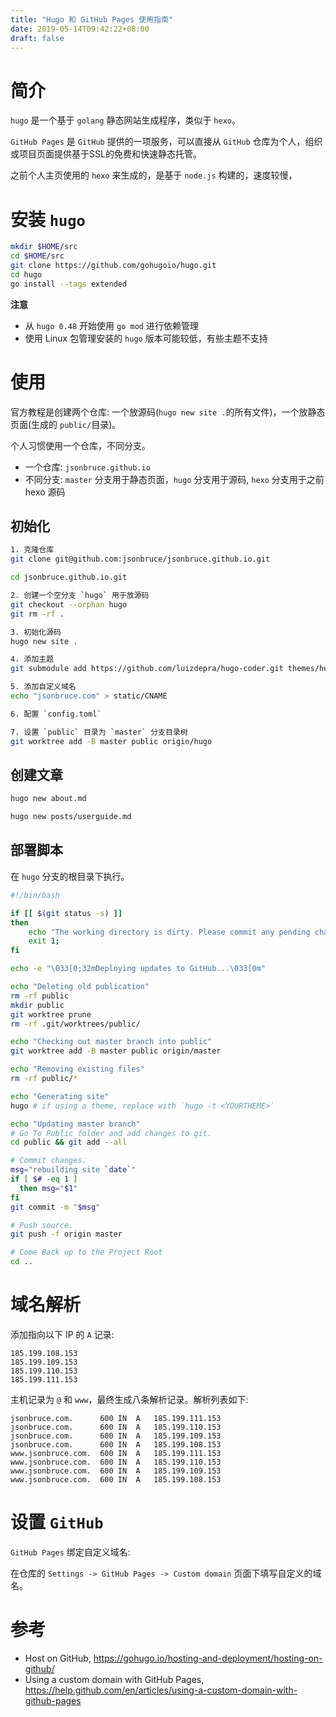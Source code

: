 ```yaml
---
title: "Hugo 和 GitHub Pages 使用指南"
date: 2019-05-14T09:42:22+08:00
draft: false
---
```


# 简介
`hugo` 是一个基于 `golang` 静态网站生成程序，类似于 `hexo`。

`GitHub Pages` 是 `GitHub` 提供的一项服务，可以直接从 `GitHub` 仓库为个人，组织或项目页面提供基于SSL的免费和快速静态托管。

之前个人主页使用的 `hexo` 来生成的，是基于 `node.js` 构建的，速度较慢，

# 安装 `hugo`
```bash
mkdir $HOME/src
cd $HOME/src
git clone https://github.com/gohugoio/hugo.git
cd hugo
go install --tags extended
```

**注意**

- 从 `hugo 0.48` 开始使用 `go mod` 进行依赖管理
- 使用 Linux 包管理安装的 `hugo` 版本可能较低，有些主题不支持


# 使用
官方教程是创建两个仓库: 一个放源码(`hugo new site .`的所有文件)，一个放静态页面(生成的 `public/`目录)。

个人习惯使用一个仓库，不同分支。

- 一个仓库: `jsonbruce.github.io`
- 不同分支: `master` 分支用于静态页面，`hugo` 分支用于源码, `hexo` 分支用于之前 hexo 源码

## 初始化
```bash
1. 克隆仓库
git clone git@github.com:jsonbruce/jsonbruce.github.io.git

cd jsonbruce.github.io.git

2. 创建一个空分支 `hugo` 用于放源码
git checkout --orphan hugo
git rm -rf .

3. 初始化源码
hugo new site .

4. 添加主题
git submodule add https://github.com/luizdepra/hugo-coder.git themes/hugo-coder

5. 添加自定义域名
echo "jsonbruce.com" > static/CNAME

6. 配置 `config.toml`

7. 设置 `public` 目录为 `master` 分支目录树
git worktree add -B master public origin/hugo
```

## 创建文章
```bash
hugo new about.md

hugo new posts/userguide.md
```

## 部署脚本
在 `hugo` 分支的根目录下执行。

```bash
#!/bin/bash

if [[ $(git status -s) ]]
then
    echo "The working directory is dirty. Please commit any pending changes."
    exit 1;
fi

echo -e "\033[0;32mDeploying updates to GitHub...\033[0m"

echo "Deleting old publication"
rm -rf public
mkdir public
git worktree prune
rm -rf .git/worktrees/public/

echo "Checking out master branch into public"
git worktree add -B master public origin/master

echo "Removing existing files"
rm -rf public/*

echo "Generating site"
hugo # if using a theme, replace with `hugo -t <YOURTHEME>`

echo "Updating master branch"
# Go To Public folder and add changes to git.
cd public && git add --all 

# Commit changes.
msg="rebuilding site `date`"
if [ $# -eq 1 ]
  then msg="$1"
fi
git commit -m "$msg"

# Push source.
git push -f origin master

# Come Back up to the Project Root
cd ..
```

# 域名解析
添加指向以下 IP 的 `A` 记录:

```
185.199.108.153
185.199.109.153
185.199.110.153
185.199.111.153
```

主机记录为 `@` 和 `www`，最终生成八条解析记录。解析列表如下:

```
jsonbruce.com.		600	IN	A	185.199.111.153
jsonbruce.com.		600	IN	A	185.199.110.153
jsonbruce.com.		600	IN	A	185.199.109.153
jsonbruce.com.		600	IN	A	185.199.108.153
www.jsonbruce.com.	600	IN	A	185.199.111.153
www.jsonbruce.com.	600	IN	A	185.199.110.153
www.jsonbruce.com.	600	IN	A	185.199.109.153
www.jsonbruce.com.	600	IN	A	185.199.108.153
```

# 设置 `GitHub`
`GitHub Pages` 绑定自定义域名:

在仓库的 `Settings -> GitHub Pages -> Custom domain` 页面下填写自定义的域名。

# 参考
- Host on GitHub, https://gohugo.io/hosting-and-deployment/hosting-on-github/
- Using a custom domain with GitHub Pages, https://help.github.com/en/articles/using-a-custom-domain-with-github-pages
